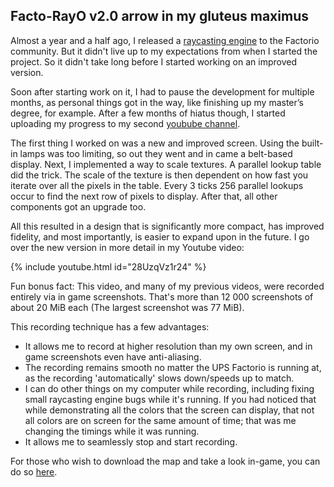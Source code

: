 ## Facto-RayO v2.0 <author>arrow in my gluteus maximus</author>

Almost a year and a half ago, I released a [raycasting engine](https://www.reddit.com/r/factorio/comments/bgj05z/raycasting_engine_in_factorio_vanilla_017/) to the Factorio community. But it didn't live up to my expectations from when I started the project. So it didn't take long before I started working on an improved version.

Soon after starting work on it, I had to pause the development for multiple months, as personal things got in the way, like finishing up my master’s degree, for example. After a few months of hiatus though, I started uploading my progress to my second [youbube channel](https://www.youtube.com/channel/UCNQRKtG2pU8LGS08TFiyyAA).

The first thing I worked on was a new and improved screen. Using the built-in lamps was too limiting, so out they went and in came a belt-based display. Next, I implemented a way to scale textures. A parallel lookup table did the trick. The scale of the texture is then dependent on how fast you iterate over all the pixels in the table. Every 3 ticks 256 parallel lookups occur to find the next row of pixels to display. After that, all other components got an upgrade too.

All this resulted in a design that is significantly more compact, has improved fidelity, and most importantly, is easier to expand upon in the future. I go over the new version in more detail in my Youtube video:

{% include youtube.html id="28UzqVz1r24" %}

Fun bonus fact: This video, and many of my previous videos, were recorded entirely via in game screenshots.
That's more than 12 000 screenshots of about 20 MiB each (The largest screenshot was 77 MiB).

This recording technique has a few advantages:

- It allows me to record at higher resolution than my own screen, and in game screenshots even have anti-aliasing.
- The recording remains smooth no matter the UPS Factorio is running at, as the recording 'automatically' slows down/speeds up to match.
- I can do other things on my computer while recording, including fixing small raycasting engine bugs while it's running. If you had noticed that while demonstrating all the colors that the screen can display, that not all colors are on screen for the same amount of time; that was me changing the timings while it was running.
- It allows me to seamlessly stop and start recording.

For those who wish to download the map and take a look in-game, you can do so [here](https://forums.factorio.com/download/file.php?id=62475).
